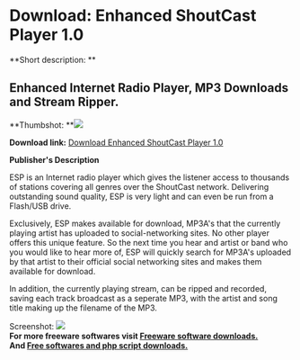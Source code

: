 # Download: Enhanced ShoutCast Player 1.0

**Short description: **

## Enhanced Internet Radio Player, MP3 Downloads and Stream Ripper.

  
**Thumbshot: **![](http://www.freewarefiles.com/screenshot/enhshtcstplyr_md.gif)   
  
**Download link:** [Download Enhanced ShoutCast Player 1.0](http://freesoftwares.boysofts.com/Enhanced-ShoutCast-Player_program_42874.html)  
  

**Publisher's Description**  
  

ESP is an Internet radio player which gives the listener access to thousands
of stations covering all genres over the ShoutCast network. Delivering
outstanding sound quality, ESP is very light and can even be run from a
Flash/USB drive.

Exclusively, ESP makes available for download, MP3A's that the currently
playing artist has uploaded to social-networking sites. No other player offers
this unique feature. So the next time you hear and artist or band who you
would like to hear more of, ESP will quickly search for MP3A's uploaded by
that artist to their official social networking sites and makes them available
for download.

In addition, the currently playing stream, can be ripped and recorded, saving
each track broadcast as a seperate MP3, with the artist and song title making
up the filename of the MP3.

  
  
Screenshot: ![](http://www.freewarefiles.com/screenshot/enhshtcstplyr.gif)  
**For more freeware softwares visit [Freeware software downloads.](http://freesoftwares.boysofts.com/)**   
**And [Free softwares and php script downloads.](http://www.boysofts.com/)**

